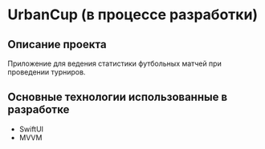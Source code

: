#  UrbanCup (в процессе разработки)

## Описание проекта

Приложение для ведения статистики футбольных матчей при проведении турниров.

## Основные технологии использованные в разработке

* SwiftUI
* MVVM

